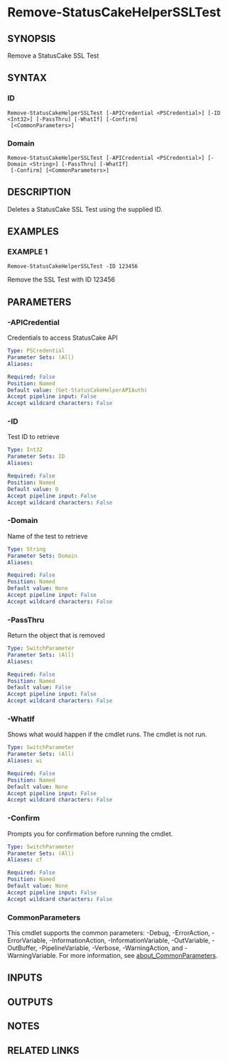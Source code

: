 # Remove-StatusCakeHelperSSLTest

## SYNOPSIS
Remove a StatusCake SSL Test

## SYNTAX

### ID
```
Remove-StatusCakeHelperSSLTest [-APICredential <PSCredential>] [-ID <Int32>] [-PassThru] [-WhatIf] [-Confirm]
 [<CommonParameters>]
```

### Domain
```
Remove-StatusCakeHelperSSLTest [-APICredential <PSCredential>] [-Domain <String>] [-PassThru] [-WhatIf]
 [-Confirm] [<CommonParameters>]
```

## DESCRIPTION
Deletes a StatusCake SSL Test using the supplied ID.

## EXAMPLES

### EXAMPLE 1
```
Remove-StatusCakeHelperSSLTest -ID 123456
```

Remove the SSL Test with ID 123456

## PARAMETERS

### -APICredential
Credentials to access StatusCake API

```yaml
Type: PSCredential
Parameter Sets: (All)
Aliases:

Required: False
Position: Named
Default value: (Get-StatusCakeHelperAPIAuth)
Accept pipeline input: False
Accept wildcard characters: False
```

### -ID
Test ID to retrieve

```yaml
Type: Int32
Parameter Sets: ID
Aliases:

Required: False
Position: Named
Default value: 0
Accept pipeline input: False
Accept wildcard characters: False
```

### -Domain
Name of the test to retrieve

```yaml
Type: String
Parameter Sets: Domain
Aliases:

Required: False
Position: Named
Default value: None
Accept pipeline input: False
Accept wildcard characters: False
```

### -PassThru
Return the object that is removed

```yaml
Type: SwitchParameter
Parameter Sets: (All)
Aliases:

Required: False
Position: Named
Default value: False
Accept pipeline input: False
Accept wildcard characters: False
```

### -WhatIf
Shows what would happen if the cmdlet runs.
The cmdlet is not run.

```yaml
Type: SwitchParameter
Parameter Sets: (All)
Aliases: wi

Required: False
Position: Named
Default value: None
Accept pipeline input: False
Accept wildcard characters: False
```

### -Confirm
Prompts you for confirmation before running the cmdlet.

```yaml
Type: SwitchParameter
Parameter Sets: (All)
Aliases: cf

Required: False
Position: Named
Default value: None
Accept pipeline input: False
Accept wildcard characters: False
```

### CommonParameters
This cmdlet supports the common parameters: -Debug, -ErrorAction, -ErrorVariable, -InformationAction, -InformationVariable, -OutVariable, -OutBuffer, -PipelineVariable, -Verbose, -WarningAction, and -WarningVariable. For more information, see [about_CommonParameters](http://go.microsoft.com/fwlink/?LinkID=113216).

## INPUTS

## OUTPUTS

## NOTES

## RELATED LINKS
